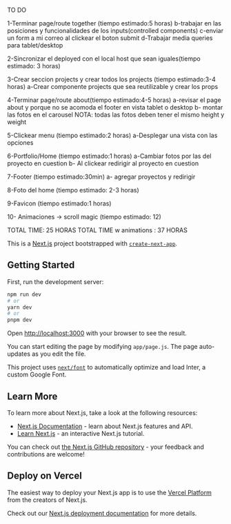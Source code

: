 TO DO

1-Terminar page/route together (tiempo estimado:5 horas)
    <!-- a-trabajar en el diseno para que sea mobile first  -->
    b-trabajar en las posiciones y funcionalidades de los inputs(controlled components)
    c-enviar un form a mi correo al clickear el boton submit
    d-Trabajar media queries para tablet/desktop
    
2-Sincronizar el deployed con el local host que sean iguales(tiempo estimado: 3 horas)


3-Crear seccion projects y crear todos los projects (tiempo estimado:3-4 horas)
    a-Crear componente projects que sea reutilizable y crear los props
 
    
4-Terminar page/route about(tiempo estimado:4-5 horas)
    a-revisar el page about y porque no se acomoda el footer en vista tablet o desktop
    b- montar las fotos en el carousel
    NOTA: todas las fotos deben tener el  mismo height y weight
    
5-Clickear menu (tiempo estimado:2 horas)
    a-Desplegar una vista con las opciones 

6-Portfolio/Home (tiempo estimado:1 horas)
    a-Cambiar fotos por las del proyecto en cuestion
    b- Al clickear redirigir al proyecto en cuestion

7-Footer (tiempo estimado:30min)
    a- agregar proyectos y redirigir

8-Foto del home (tiempo estimado: 2-3 horas)

9-Favicon (tiempo estimado:1 horas)

10- Animaciones -> scroll magic (tiempo estimado: 12)

TOTAL TIME: 25 HORAS
TOTAL TIME w animations : 37 HORAS











































This is a [Next.js](https://nextjs.org/) project bootstrapped with [`create-next-app`](https://github.com/vercel/next.js/tree/canary/packages/create-next-app).

## Getting Started

First, run the development server:

```bash
npm run dev
# or
yarn dev
# or
pnpm dev
```

Open [http://localhost:3000](http://localhost:3000) with your browser to see the result.

You can start editing the page by modifying `app/page.js`. The page auto-updates as you edit the file.

This project uses [`next/font`](https://nextjs.org/docs/basic-features/font-optimization) to automatically optimize and load Inter, a custom Google Font.

## Learn More

To learn more about Next.js, take a look at the following resources:

- [Next.js Documentation](https://nextjs.org/docs) - learn about Next.js features and API.
- [Learn Next.js](https://nextjs.org/learn) - an interactive Next.js tutorial.

You can check out [the Next.js GitHub repository](https://github.com/vercel/next.js/) - your feedback and contributions are welcome!

## Deploy on Vercel

The easiest way to deploy your Next.js app is to use the [Vercel Platform](https://vercel.com/new?utm_medium=default-template&filter=next.js&utm_source=create-next-app&utm_campaign=create-next-app-readme) from the creators of Next.js.

Check out our [Next.js deployment documentation](https://nextjs.org/docs/deployment) for more details.
